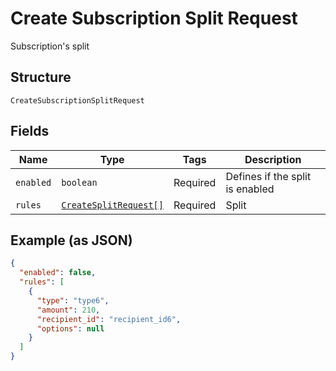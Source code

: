 
# Create Subscription Split Request

Subscription's split

## Structure

`CreateSubscriptionSplitRequest`

## Fields

| Name | Type | Tags | Description |
|  --- | --- | --- | --- |
| `enabled` | `boolean` | Required | Defines if the split is enabled |
| `rules` | [`CreateSplitRequest[]`](../../doc/models/create-split-request.md) | Required | Split |

## Example (as JSON)

```json
{
  "enabled": false,
  "rules": [
    {
      "type": "type6",
      "amount": 210,
      "recipient_id": "recipient_id6",
      "options": null
    }
  ]
}
```

